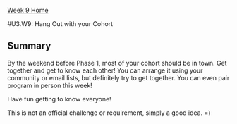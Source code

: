 [Week 9 Home](./)

#U3.W9: Hang Out with your Cohort

## Summary

By the weekend before Phase 1, most of your cohort should be in town. Get together and get to know each other! You can arrange it using your community or email lists, but definitely try to get together. You can even pair program in person this week!

Have fun getting to know everyone!

This is not an official challenge or requirement, simply a good idea. =)
